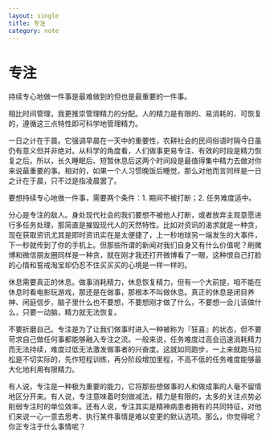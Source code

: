 ```yaml
---
layout: single
title: 专注
category: note
---
```


# 专注

持续专心地做一件事是最难做到的但也是最重要的一件事。

相比时间管理，我更推崇管理精力的分配。人的精力是有限的、易消耗的、可恢复的，遵循这三点特性即可科学地管理精力。

一日之计在于晨。它强调早晨在一天中的重要性，农耕社会的民间俗语时隔今日虽仍有意义但并非绝对。从科学的角度看，人们做事更易专注、有效的时段是精力恢复之后。所以，长久睡眠后、短暂休息后这两个时间段是最值得集中精力去做对你来说最重要的事。相对的，如果一个人习惯晚饭后睡觉，那么对他而言同样是一日之计在于晨，只不过是指凌晨罢了。

要想持续专心地做一件事，需要两个条件：1. 期间不被打断；2. 任务难度适中。

分心是专注的敌人。身处现代社会的我们要想不被他人打断，或者放弃主观意愿进行多任务处理，那简直是摧毁现代人的天然特性。比如对资讯的渴求就是一种贪，现在获取资讯尤其是即时资讯实在是太便捷了，上一秒地球另一端发生的大事件，下一秒就传到了你的手机上。但那些所谓的新闻对我们自身又有什么价值呢？刷微博和微信朋友圈同样是一种贪，就在刚才我还打开微博看了一眼，这种恨自己打脸的心情和誓戒淘宝却仍忍不住买买买的心境是一样一样的。

休息需要真正的休息。做事消耗精力，休息恢复精力，但有一个大前提，咱不能在休息时看电影玩游戏，那还是在做事，那根本不叫做休息。真正的休息是闭目养神、闲庭信步，脑子里什么也不要想，不要想刚才做了什么，不要想一会儿该做什么，只要一动脑，精力就无法恢复。

不要折磨自己。专注是为了让我们做事时进入一种被称为『狂喜』的状态，但不要苛求自己做任何事都能够融入专注之流。一般来说，任务难度过高会迅速消耗精力而无法持续，难度过低无法激发做事者的兴奋度。这就如同跑步，一上来就跑马拉松是不切实际的，先作短程训练，再分阶段增加里程，不高不低的任务难度能够最大化地利用有限精力。

有人说，专注是一种极为重要的能力，它将那些想做事的人和做成事的人毫不留情地区分开来。有人说，专注意味着时刻做减法，精力是有限的，太多的关注点势必削弱专注时的单位效率。还有人说，专注其实是精神病患者拥有的共同特征，对他们来说一心一意去思考、执行某件事情是难以变更的默认选项。那么，你觉得呢？你正专注于什么事情呢？
